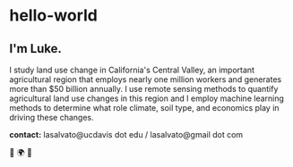 # hello-world



## I'm Luke. 

I study land use change in California's Central Valley, an important agricultural region that employs nearly one million workers and generates more than $50 billion annually. I use remote sensing methods to quantify agricultural land use changes in this region and I employ machine learning methods to determine what role climate, soil type, and economics play in driving these changes.
 

**contact:**  lasalvato@ucdavis dot edu   /   lasalvato@gmail dot com

:satellite: :earth_africa: :ear_of_rice:

